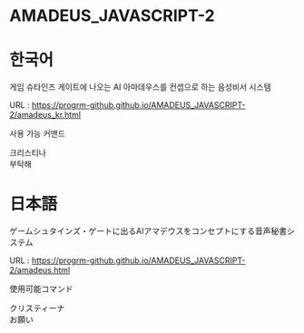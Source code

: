 # AMADEUS_JAVASCRIPT-2

# 한국어

게임 슈타인즈 게이트에 나오는 AI 아마데우스를 컨셉으로 하는 음성비서 시스템

URL : https://progrm-github.github.io/AMADEUS_JAVASCRIPT-2/amadeus_kr.html

사용 가능 커맨드

크리스티나 <br>
부탁해

# 日本語

ゲームシュタインズ・ゲートに出るAIアマデウスをコンセプトにする音声秘書システム

URL : https://progrm-github.github.io/AMADEUS_JAVASCRIPT-2/amadeus.html

使用可能コマンド

クリスティーナ <br>
お願い
